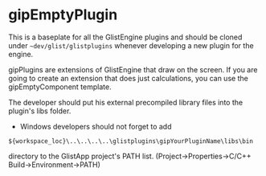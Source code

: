 # gipEmptyPlugin
This is a baseplate for all the GlistEngine plugins and should be cloned under `~dev/glist/glistplugins` whenever developing a new plugin for the engine.

gipPlugins are extensions of GlistEngine that draw on the screen. If you are going to create an extension that does just calculations, you can use the gipEmptyComponent template.

The developer should put his external precompiled library files into the plugin's libs folder.

- Windows developers should not forget to add
```
${workspace_loc}\..\..\..\..\glistplugins\gipYourPluginName\libs\bin
```
directory to the GlistApp project's PATH list.
(Project->Properties->C/C++ Build->Environment->PATH)
